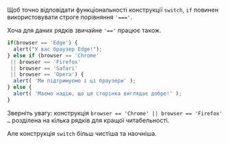 Щоб точно відповідати функціональності конструкції `switch`, `if` повинен використовувати строге порівняння `'==='`.

Хоча для даних рядків звичайне `'=='` працює також.

```js no-beautify
if(browser == 'Edge') {
  alert("У вас браузер Edge!");
} else if (browser == 'Chrome'
 || browser == 'Firefox'
 || browser == 'Safari'
 || browser == 'Opera') {
  alert( 'Ми підтримуємо і ці браузери' );
} else {
  alert( 'Маємо надію, що ця сторінка виглядає добре!' );
}
```

Зверніть увагу: конструкція `browser == 'Chrome' || browser == 'Firefox' …` розділена на кілька рядків для кращої читабельності.

Але конструкція `switch` більш чистіша та наочніша.
